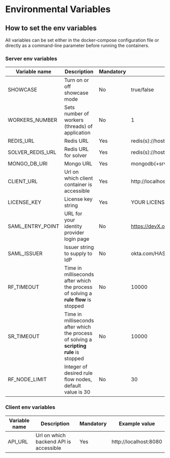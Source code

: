 # Environmental Variables

## How to set the env variables

All variables can be set either in the docker-compose configuration file or directly as a command-line parameter before running the containers.

### Server env variables

| Variable name      | Description                                                                             | Mandatory | Example value                                |
| ------------------ | --------------------------------------------------------------------------------------- | --------- | -------------------------------------------- |
| SHOWCASE           | Turn on or off showcase mode                                                            | No        | true/false                                   |
| WORKERS\_NUMBER    | Sets number of workers (threads) of application                                         | No        | 1                                            |
| REDIS\_URL         | Redis URL                                                                               | Yes       | redis(s)://host.docker.internal:6379         |
| SOLVER\_REDIS\_URL | Redis URL for solver                                                                    | Yes       | redis(s)://host.docker.internal:6379         |
| MONGO\_DB\_URI     | Mongo URL                                                                               | Yes       | mongodb(+srv)://host.docker.internal:27017   |
| CLIENT\_URL        | Url on which client container is accessible                                             | Yes       | http://localhost:80/**#/ (#/ is mandatory)** |
| LICENSE\_KEY       | License key string                                                                      | Yes       | YOUR LICENSE KEY                             |
| SAML\_ENTRY\_POINT | URL for your identity provider login page                                               | No        | https://devX.okta.com/app/name/HASH/sso/saml |
| SAML\_ISSUER       | Issuer string to supply to IdP                                                          | No        | okta.com/HASH\_STRING                        |
| RF\_TIMEOUT        | Time in milliseconds after which the process of solving a **rule flow** is stopped      | No        | 10000                                        |
| SR\_TIMEOUT        | Time in milliseconds after which the process of solving a **scripting rule** is stopped | No        | 10000                                        |
| RF\_NODE\_LIMIT    | Integer of desired rule flow nodes, default value is 30                                 | No        | 30                                           |

### Client env variables

| Variable name | Description                            | Mandatory | Example value         |
| ------------- | -------------------------------------- | --------- | --------------------- |
| API\_URL      | Url on which backend API is accessible | Yes       | http://localhost:8080 |
